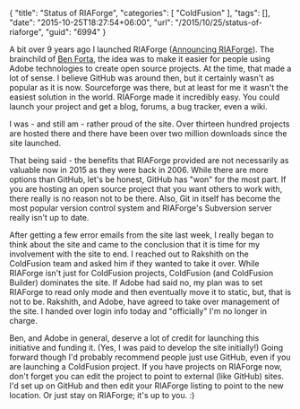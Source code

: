 {
	"title": "Status of RIAForge",
	"categories": [
		"ColdFusion"
	],
	"tags": [],
	"date": "2015-10-25T18:27:54+06:00",
	"url": "/2015/10/25/status-of-riaforge",
	"guid": "6994"
}

A bit over 9 years ago I launched RIAForge (<a href="http://www.raymondcamden.com/2006/10/18/Announcing-RIAForge">Announcing RIAForge</a>). The brainchild of <a href="http://www.forta.com">Ben Forta</a>, the idea was to make it easier for people using Adobe technologies to create open source projects. At the time, that made a lot of sense. I believe GitHub was around then, but it certainly wasn't as popular as it is now. Sourceforge was there, but at least for me it wasn't the easiest solution in the world. RIAForge made it incredibly easy. You could launch your project and get a blog, forums, a bug tracker, even a wiki. 

<!--more-->

I was - and still am - rather proud of the site. Over thirteen hundred projects are hosted there and there have been over two million downloads since the site launched. 

That being said - the benefits that RIAForge provided are not necessarily as valuable now in 2015 as they were back in 2006. While there are more options than GitHub, let's be honest, GitHub has "won" for the most part. If you are hosting an open source project that you want others to work with, there really is no reason not to be there. Also, Git in itself has become the most popular version control system and RIAForge's Subversion server really isn't up to date. 

After getting a few error emails from the site last week, I really began to think about the site and came to the conclusion that it is time for my involvement with the site to end. I reached out to Rakshith on the ColdFusion team and asked him if they wanted to take it over. While RIAForge isn't just for ColdFusion projects, ColdFusion (and ColdFusion Builder) dominates the site. If Adobe had said no, my plan was to set RIAForge to read only mode and then eventually move it to static, but, that is not to be. Rakshith, and Adobe, have agreed to take over management of the site. I handed over login info today and "officially" I'm no longer in charge. 

Ben, and Adobe in general, deserve a lot of credit for launching this initiative and funding it. (Yes, I was paid to develop the site initially!) Going forward though I'd probably recommend people just use GitHub, even if you are launching a ColdFusion project. If you have projects on RIAForge now, don't forget you can edit the project to point to external (like GitHub) sites. I'd set up on GitHub and then edit your RIAForge listing to point to the new location. Or just stay on RIAForge; it's up to you. :)
